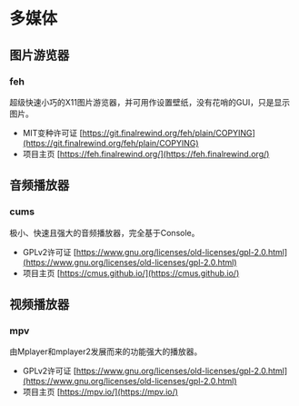 # 多媒体

## 图片游览器

### feh

超级快速小巧的X11图片游览器，并可用作设置壁纸，没有花哨的GUI，只是显示图片。

* MIT变种许可证 [https://git.finalrewind.org/feh/plain/COPYING](https://git.finalrewind.org/feh/plain/COPYING)
* 项目主页 [https://feh.finalrewind.org/](https://feh.finalrewind.org/)

## 音频播放器

### cums

极小、快速且强大的音频播放器，完全基于Console。

* GPLv2许可证 [https://www.gnu.org/licenses/old-licenses/gpl-2.0.html](https://www.gnu.org/licenses/old-licenses/gpl-2.0.html)
* 项目主页 [https://cmus.github.io/](https://cmus.github.io/)

## 视频播放器

### mpv

由Mplayer和mplayer2发展而来的功能强大的播放器。

* GPLv2许可证 [https://www.gnu.org/licenses/old-licenses/gpl-2.0.html](https://www.gnu.org/licenses/old-licenses/gpl-2.0.html)
* 项目主页 [https://mpv.io/](https://mpv.io/)
